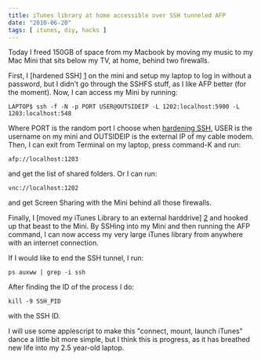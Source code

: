 ```yaml
---
title: iTunes library at home accessible over SSH tunneled AFP
date: "2010-06-20"
tags: [ itunes, diy, hacks ]
---
```


Today I freed 150GB of space from my Macbook by moving my music to my Mac Mini
that sits below my TV, at home, behind two firewalls.

First, I [hardened SSH] [1] on the mini and setup my laptop to log in without a
password, but I didn't go through the SSHFS stuff, as I like AFP better (for
the moment).  Now, I can access my Mini by running:

``` shell
LAPTOP$ ssh -f -N -p PORT USER@OUTSIDEIP -L 1202:localhost:5900 -L 1203:localhost:548
````

Where PORT is the random port I choose when [hardening SSH][1], USER is the
username on my mini and OUTSIDEIP is the external IP of my cable modem.  Then,
I can exit from Terminal on my laptop, press command-K and run:

``` shell
afp://localhost:1203
````

and get the list of shared folders.  Or I can run:

``` shell
vnc://localhost:1202
````

and get Screen Sharing with the Mini behind all those firewalls.

Finally, I [moved my iTunes Library to an external harddrive] [2] and hooked up
that beast to the Mini.  By SSHing into my Mini and then running the AFP
command, I can now access my very large iTunes library from anywhere with an
internet connection.

If I would like to end the SSH tunnel, I run:

``` shell
ps auxww | grep -i ssh
````

After finding the ID of the process I do:

``` shell
kill -9 SSH_PID
````

with the SSH ID.

I will use some applescript to make this "connect, mount, launch iTunes" dance
a little bit more simple, but I think this is progress, as it has breathed new
life into my 2.5 year-old laptop.

[1]: http://tinyapps.org/docs/ssh_osx_and_sshfs.txt "Hardening SSH and Mounting Remote Filesystem in OS X Finder via SSHFS"
[2]: http://lifehacker.com/5261172/move-your-itunes-library-to-an-external-hard-drive "Move Your iTunes Library to an External Hard Drive"

